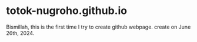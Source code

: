 # totok-nugroho.github.io
Bismillah, this is the first time I try to create github webpage. create on June 26th, 2024.
